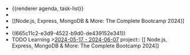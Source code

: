 - {{renderer agenda, task-list}}
-
- [[Node.js, Express, MongoDB & More: The Complete Bootcamp 2024]]
-
- ((665c11c2-e3d9-4522-b9d0-de439152e341))
- TODO Learning >[2024-05-17 - 2024-06-07](#agenda://?start=1715909104619&end=1717723504619)
  project:: [[ Node.js, Express, MongoDB & More: The Complete Bootcamp 2024]]